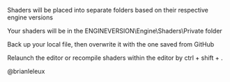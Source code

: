 Shaders will be placed into separate folders based on their respective engine versions

Your shaders will be in the ENGINEVERSION\Engine\Shaders\Private folder

Back up your local file, then overwrite it with the one saved from GitHub

Relaunch the editor or recompile shaders within the editor by ctrl + shift + .

@brianleleux
